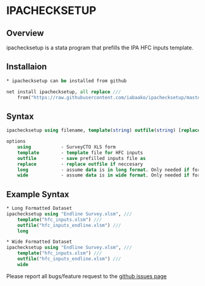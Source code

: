 # IPACHECKSETUP

## Overview

ipachecksetup is a stata program that prefills the IPA HFC inputs template.


## Installaion
```stata
* ipachecksetup can be installed from github

net install ipachecksetup, all replace ///
	from("https://raw.githubusercontent.com/iabaako/ipachecksetup/master")
```

## Syntax
```stata
ipachecksetup using filename, template(string) outfile(string) [replace long wide]

options
	using           - SurveyCTO XLS form
	template     	- template file for HFC inputs
	outfile 		- save prefilled inputs file as
	replace			- replace outfile if neccesary
	long 			- assume data is in long format. Only needed if forms has repeat groups
	wide            - assume data is in wide format. Only needed if forms has repeat groups

```

## Example Syntax
```stata
* Long Formatted Dataset
ipachecksetup using "Endline Survey.xlsm", ///
	template("hfc_inputs.xlsm") ///
	outfile("hfc_inputs_endline.xlsm") ///
	long 

* Wide Formatted Dataset
ipachecksetup using "Endline Survey.xlsm", ///
	template("hfc_inputs.xlsm") ///
	outfile("hfc_inputs_endline.xlsm") ///
	wide
```

Please report all bugs/feature request to the [github issues page](https://github.com/PovertyAction/ipachecksetup/issues)